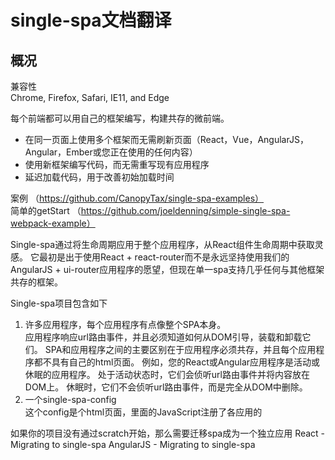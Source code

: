 # single-spa文档翻译

## 概况
兼容性 <br>
Chrome, Firefox, Safari, IE11, and Edge

每个前端都可以用自己的框架编写，构建共存的微前端。
* 在同一页面上使用多个框架而无需刷新页面（React，Vue，AngularJS，Angular，Ember或您正在使用的任何内容）
* 使用新框架编写代码，而无需重写现有应用程序
* 延迟加载代码，用于改善初始加载时间

案例 （https://github.com/CanopyTax/single-spa-examples） <br>
简单的getStart （https://github.com/joeldenning/simple-single-spa-webpack-example）

Single-spa通过将生命周期应用于整个应用程序，从React组件生命周期中获取灵感。 它最初是出于使用React + react-router而不是永远坚持使用我们的AngularJS + ui-router应用程序的愿望，但现在单一spa支持几乎任何与其他框架共存的框架。

Single-spa项目包含如下
1. 许多应用程序，每个应用程序有点像整个SPA本身。 <br>
应用程序响应url路由事件，并且必须知道如何从DOM引导，装载和卸载它们。 SPA和应用程序之间的主要区别在于应用程序必须共存，并且每个应用程序都不具有自己的html页面。 例如，您的React或Angular应用程序是活动或休眠的应用程序。 处于活动状态时，它们会侦听url路由事件并将内容放在DOM上。 休眠时，它们不会侦听url路由事件，而是完全从DOM中删除。
2. 一个single-spa-config <br>
这个config是个html页面，里面的JavaScript注册了各应用的

如果你的项目没有通过scratch开始，那么需要迁移spa成为一个独立应用
React - Migrating to single-spa
AngularJS - Migrating to single-spa
